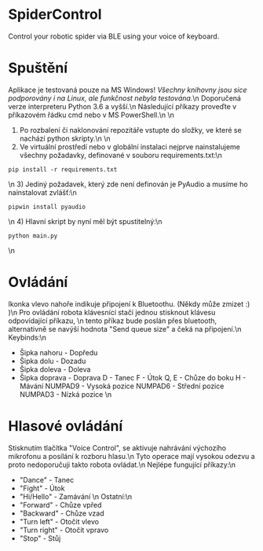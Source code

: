 # SpiderControl
Control your robotic spider via BLE using your voice of keyboard.

# Spuštění
Aplikace je testovaná pouze na MS Windows! 
*Všechny knihovny jsou sice podporovány i na Linux, ale funkčnost nebyla testována.*\n
Doporučená verze interpreteru Python 3.6 a vyšší.\n
Následující příkazy proveďte v příkazovém řádku cmd nebo v MS PowerShell.\n
\n
1) Po rozbalení či naklonování repozitáře vstupte do složky, ve které se nachází python skripty.\n
\n
2) Ve virtuální prostředí nebo v globální instalaci nejprve nainstalujeme všechny požadavky, definované v souboru requirements.txt:\n
```
pip install -r requirements.txt
```
\n
3) Jediný požadavek, který zde není definován je PyAudio a musíme ho nainstalovat zvlášť:\n
```
pipwin install pyaudio
```
\n
4) Hlavní skript by nyní měl být spustitelný:\n
```
python main.py
```
\n
# Ovládání
Ikonka vlevo nahoře indikuje připojení k Bluetoothu. (Někdy může zmizet :) )\n
Pro ovládání robota klávesnící stačí jednou stisknout klávesu odpovídající příkazu, \n
tento příkaz bude poslán přes bluetooth, alternativně se navýší hodnota "Send queue size" a čeká na připojení.\n
Keybinds:\n
- Šipka nahoru - Dopředu
- Šipka dolu - Dozadu
- Šipka doleva - Doleva
- Šipka doprava - Doprava
D - Tanec
F - Útok
Q, E - Chůze do boku
H - Mávání
NUMPAD9 - Vysoká pozice
NUMPAD6 - Střední pozice
NUMPAD3 - Nízká pozice
\n
# Hlasové ovládání
Stisknutím tlačítka "Voice Control", se aktivuje nahrávání výchozího mikrofonu a posílání k rozboru hlasu.\n
Tyto operace mají vysokou odezvu a proto nedoporučuji takto robota ovládat.\n
Nejlépe fungující příkazy:\n
- "Dance" - Tanec
- "Fight" - Útok
- "Hi/Hello" - Zamávání
\n
Ostatní:\n
- "Forward" - Chůze vpřed
- "Backward" - Chůze vzad
- "Turn left" - Otočit vlevo
- "Turn right" - Otočit vpravo
- "Stop" - Stůj
